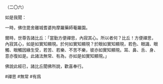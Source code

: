 （二〇六）

如是我聞：

一時，佛住毘舍離城耆婆拘摩羅藥師菴羅園。

爾時，世尊告諸比丘：「當勤方便禪思，內寂其心。所以者何？比丘！方便禪思，內寂其心，如是如實知顯現。於何如實知顯現？於眼如實知顯現，若色、眼識、眼觸、眼觸因緣生受，若苦、若樂、不苦不樂，彼亦如實知顯現。耳、鼻、舌、身、意亦復如是。此諸法無常、有為，亦如是如實知顯現。」

佛說此經已，諸比丘聞佛所說，歡喜奉行。



#禪思
#無常
#有爲
